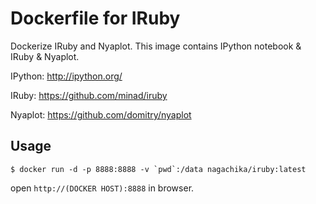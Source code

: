 # Dockerfile for IRuby

Dockerize IRuby and Nyaplot.
This image contains IPython notebook & IRuby & Nyaplot.

IPython: http://ipython.org/

IRuby: https://github.com/minad/iruby

Nyaplot: https://github.com/domitry/nyaplot

## Usage

```
$ docker run -d -p 8888:8888 -v `pwd`:/data nagachika/iruby:latest
```

open `http://(DOCKER HOST):8888` in browser.

